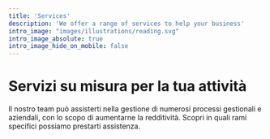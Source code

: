 ```yaml
---
title: 'Services'
description: 'We offer a range of services to help your business'
intro_image: "images/illustrations/reading.svg"
intro_image_absolute: true
intro_image_hide_on_mobile: false
---
```


# Servizi su misura per la tua attività

Il nostro team può assisterti nella gestione di numerosi processi gestionali e aziendali, con lo scopo di aumentarne la redditività. Scopri in quali rami specifici possiamo prestarti assistenza.  
